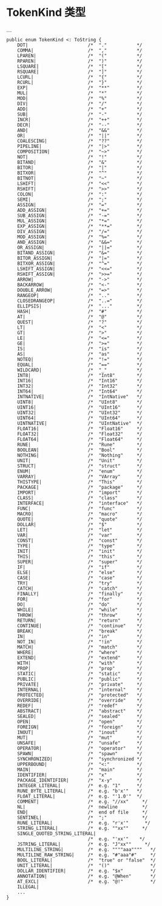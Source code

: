 
# TokenKind 类型
    
    __
    
    public enum TokenKind <: ToString {
        DOT|                      /*  "."           */
        COMMA|                    /*  ","           */
        LPAREN|                   /*  "("           */
        RPAREN|                   /*  ")"           */
        LSQUARE|                  /*  "["           */
        RSQUARE|                  /*  "]"           */
        LCURL|                    /*  "{"           */
        RCURL|                    /*  "}"           */
        EXP|                      /*  "**"          */
        MUL|                      /*  "*"           */
        MOD|                      /*  "%"           */
        DIV|                      /*  "/"           */
        ADD|                      /*  "+"           */
        SUB|                      /*  "-"           */
        INCR|                     /*  "++"          */
        DECR|                     /*  "--"          */
        AND|                      /*  "&&"          */
        OR|                       /*  "||"          */
        COALESCING|               /*  "??"          */
        PIPELINE|                 /*  "|>"          */
        COMPOSITION|              /*  "~>"          */
        NOT|                      /*  "!"           */
        BITAND|                   /*  "&"           */
        BITOR|                    /*  "|"           */
        BITXOR|                   /*  "^"           */
        BITNOT|                   /*  "~"           */
        LSHIFT|                   /*  "<<"          */
        RSHIFT|                   /*  ">>"          */
        COLON|                    /*  ":"           */
        SEMI|                     /*  ";"           */
        ASSIGN|                   /*  "="           */
        ADD_ASSIGN|               /*  "+="          */
        SUB_ASSIGN|               /*  "-="          */
        MUL_ASSIGN|               /*  "*="          */
        EXP_ASSIGN|               /*  "**="         */
        DIV_ASSIGN|               /*  "/="          */
        MOD_ASSIGN|               /*  "%="          */
        AND_ASSIGN|               /*  "&&="         */
        OR_ASSIGN|                /*  "||="         */
        BITAND_ASSIGN|            /*  "&="          */
        BITOR_ASSIGN|             /*  "|="          */
        BITXOR_ASSIGN|            /*  "^="          */
        LSHIFT_ASSIGN|            /*  "<<="         */
        RSHIFT_ASSIGN|            /*  ">>="         */
        ARROW|                    /*  "->"          */
        BACKARROW|                /*  "<-"          */
        DOUBLE_ARROW|             /*  "=>"          */
        RANGEOP|                  /*  ".."          */
        CLOSEDRANGEOP|            /*  "..="         */
        ELLIPSIS|                 /*  "..."         */
        HASH|                     /*  "#"           */
        AT|                       /*  "@"           */
        QUEST|                    /*  "?"           */
        LT|                       /*  "<"           */
        GT|                       /*  ">"           */
        LE|                       /*  "<="          */
        GE|                       /*  ">="          */
        IS|                       /*  "is"          */
        AS|                       /*  "as"          */
        NOTEQ|                    /*  "!="          */
        EQUAL|                    /*  "=="          */
        WILDCARD|                 /*  "_"           */
        INT8|                     /*  "Int8"        */
        INT16|                    /*  "Int16"       */
        INT32|                    /*  "Int32"       */
        INT64|                    /*  "Int64"       */
        INTNATIVE|                /*  "IntNative"   */
        UINT8|                    /*  "UInt8"       */
        UINT16|                   /*  "UInt16"      */
        UINT32|                   /*  "UInt32"      */
        UINT64|                   /*  "UInt64"      */
        UINTNATIVE|               /*  "UIntNative"  */
        FLOAT16|                  /*  "Float16"     */
        FLOAT32|                  /*  "Float32"     */
        FLOAT64|                  /*  "Float64"     */
        RUNE|                     /*  "Rune"        */
        BOOLEAN|                  /*  "Bool"        */
        NOTHING|                  /*  "Nothing"     */
        UNIT|                     /*  "Unit"        */
        STRUCT|                   /*  "struct"      */
        ENUM|                     /*  "enum"        */
        VARRAY|                   /*  "VArray"      */
        THISTYPE|                 /*  "This"        */
        PACKAGE|                  /*  "package"     */
        IMPORT|                   /*  "import"      */
        CLASS|                    /*  "class"       */
        INTERFACE|                /*  "interface"   */
        FUNC|                     /*  "func"        */
        MACRO|                    /*  "macro"       */
        QUOTE|                    /*  "quote"       */
        DOLLAR|                   /*  "$"           */
        LET|                      /*  "let"         */
        VAR|                      /*  "var"         */
        CONST|                    /*  "const"       */
        TYPE|                     /*  "type"        */
        INIT|                     /*  "init"        */
        THIS|                     /*  "this"        */
        SUPER|                    /*  "super"       */
        IF|                       /*  "if"          */
        ELSE|                     /*  "else"        */
        CASE|                     /*  "case"        */
        TRY|                      /*  "try"         */
        CATCH|                    /*  "catch"       */
        FINALLY|                  /*  "finally"     */
        FOR|                      /*  "for"         */
        DO|                       /*  "do"          */
        WHILE|                    /*  "while"       */
        THROW|                    /*  "throw"       */
        RETURN|                   /*  "return"      */
        CONTINUE|                 /*  "continue"    */
        BREAK|                    /*  "break"       */
        IN|                       /*  "in"          */
        NOT_IN|                   /*  "!in"         */
        MATCH|                    /*  "match"       */
        WHERE|                    /*  "where"       */
        EXTEND|                   /*  "extend"      */
        WITH|                     /*  "with"        */
        PROP|                     /*  "prop"        */
        STATIC|                   /*  "static"      */
        PUBLIC|                   /*  "public"      */
        PRIVATE|                  /*  "private"     */
        INTERNAL|                 /*  "internal"    */
        PROTECTED|                /*  "protected"   */
        OVERRIDE|                 /*  "override"    */
        REDEF|                    /*  "redef"       */
        ABSTRACT|                 /*  "abstract"    */
        SEALED|                   /*  "sealed"      */
        OPEN|                     /*  "open"        */
        FOREIGN|                  /*  "foreign"     */
        INOUT|                    /*  "inout"       */
        MUT|                      /*  "mut"         */
        UNSAFE|                   /*  "unsafe"      */
        OPERATOR|                 /*  "operator"    */
        SPAWN|                    /*  "spawn"       */
        SYNCHRONIZED|             /*  "synchronized */
        UPPERBOUND|               /*  "<:"          */
        MAIN|                     /*  "main"        */
        IDENTIFIER|               /*  "x"           */
        PACKAGE_IDENTIFIER|       /*  "x-y"         */
        INTEGER_LITERAL|          /*  e.g. "1"      */
        RUNE_BYTE_LITERAL|        /*  e.g. "b'x'"   */
        FLOAT_LITERAL|            /*  e.g. "'1.0'"  */
        COMMENT|                  /*  e.g. "//xx"     */
        NL|                       /*  newline         */
        END|                      /*  end of file     */
        SENTINEL|                 /*  ";"             */
        RUNE_LITERAL|             /*  e.g. "r'x'"      */
        STRING_LITERAL|           /*  e.g. ""xx""     */
        SINGLE_QUOTED_STRING_LITERAL|  
                                  /*  e.g. "'xx'"    */
        JSTRING_LITERAL|          /*  e.g. "J"xx""     */
        MULTILINE_STRING|         /*  e.g. """"aaa""""   */
        MULTILINE_RAW_STRING|     /*  e.g. "#"aaa"#"     */
        BOOL_LITERAL|             /*  "true" or "false"  */
        UNIT_LITERAL|             /*  "()"               */
        DOLLAR_IDENTIFIER|        /*  e.g. "$x"          */
        ANNOTATION|               /*  e.g. "@When"       */
        AT_EXCL|                  /*  e.g. "@!"          */
        ILLEGAL|
        ...
    }